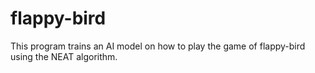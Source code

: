 # flappy-bird

This program trains an AI model on how to play the game of flappy-bird using the NEAT algorithm.